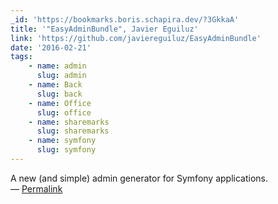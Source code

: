 ```yaml
---
_id: 'https://bookmarks.boris.schapira.dev/?3GkkaA'
title: '"EasyAdminBundle", Javier Eguiluz'
link: 'https://github.com/javiereguiluz/EasyAdminBundle'
date: '2016-02-21'
tags:
    - name: admin
      slug: admin
    - name: Back
      slug: back
    - name: Office
      slug: office
    - name: sharemarks
      slug: sharemarks
    - name: symfony
      slug: symfony
---
```


A new (and simple) admin generator for Symfony applications. <br>&#8212;
<a href="https://bookmarks.boris.schapira.dev/?3GkkaA" title="Permalink">Permalink</a>
